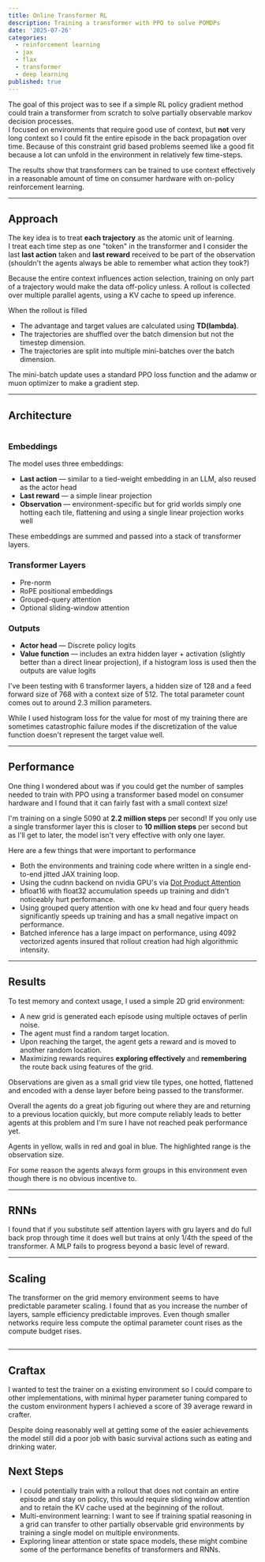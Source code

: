 ```yaml
---
title: Online Transformer RL
description: Training a transformer with PPO to solve POMDPs
date: '2025-07-26'
categories:
  - reinforcement learning
  - jax
  - flax
  - transformer
  - deep learning
published: true
---
```


<script>
  import VideoPlayer from "../routes/components/video.svelte";
  import Image from "../routes/components/image.svelte";
</script>

The goal of this project was to see if a simple RL policy gradient method could train a transformer from scratch to solve partially observable markov decision processes.  
I focused on environments that require good use of context, but **not** very long context so I could fit the entire episode in the back propagation over time. Because of this constraint grid based problems seemed like a good fit because a lot can unfold in the environment in relatively few time-steps.

The results show that transformers can be trained to use context effectively in a reasonable amount of time on consumer hardware with on-policy reinforcement learning.

---

## Approach

The key idea is to treat **each trajectory** as the atomic unit of learning.  
I treat each time step as one "token" in the transformer and I consider the last **last action** taken and **last reward** received to be part of the observation (shouldn't the agents always be able to remember what action they took?)  

Because the entire context influences action selection, training on only part of a trajectory would make the data off-policy unless.
A rollout is collected over multiple parallel agents, using a KV cache to speed up inference.

When the rollout is filled
* The advantage and target values are calculated using **TD(lambda)**. 
* The trajectories are shuffled over the batch dimension but not the timestep dimension.  
* The trajectories are split into multiple mini-batches over the batch dimension.  

The mini-batch update uses a standard PPO loss function and the adamw or muon optimizer to make a gradient step.

---

## Architecture

<Image
    url="/blog/transformer/transformer.png"
    description="Transformer architecture"
    alt-text="A diagram depicting the transformer architecture, with three encoders at the top, a standard body, and a policy and value head"
    align="center"
/>

### Embeddings
The model uses three embeddings:
- **Last action** — similar to a tied-weight embedding in an LLM, also reused as the actor head
- **Last reward** — a simple linear projection
- **Observation** — environment-specific but for grid worlds simply one hotting each tile, flattening and using a single linear projection works well

These embeddings are summed and passed into a stack of transformer layers.

### Transformer Layers
- Pre-norm
- RoPE positional embeddings
- Grouped-query attention
- Optional sliding-window attention

### Outputs
- **Actor head** — Discrete policy logits
- **Value function** — includes an extra hidden layer + activation (slightly better than a direct linear projection), if a histogram loss is used then the outputs are value logits


I've been testing with 6 transformer layers, a hidden size of 128 and a feed forward size of 768 with a context size of 512.
The total parameter count comes out to around 2.3 million parameters.  

While I used histogram loss for the value for most of my training there are sometimes catastrophic failure modes if the discretization of the value function doesn't represent the target value well.  

---

## Performance

One thing I wondered about was if you could get the number of samples needed to train with PPO using a transformer based model on consumer hardware and I found that it can fairly fast with a small context size!

I'm training on a single 5090 at **2.2 million steps** per second!
If you only use a single transformer layer this is closer to **10 million steps** per second but as I'll get to later, the model isn't very effective with only one layer.

Here are a few things that were important to performance

* Both the environments and training code where written in a single end-to-end jitted JAX training loop.
* Using the cudnn backend on nvidia GPU's via [Dot Product Attention](https://docs.jax.dev/en/latest/_autosummary/jax.nn.dot_product_attention.html)
* bfloat16 with float32 accumulation speeds up training and didn't noticeably hurt performance.
* Using grouped query attention with one kv head and four query heads significantly speeds up training and has a small negative impact on performance.
* Batched inference has a large impact on performance, using 4092 vectorized agents insured that rollout creation had high algorithmic intensity.

---

## Results


To test memory and context usage, I used a simple 2D grid environment:
- A new grid is generated each episode using multiple octaves of perlin noise.
- The agent must find a random target location.
- Upon reaching the target, the agent gets a reward and is moved to another random location.
- Maximizing rewards requires **exploring effectively** and **remembering** the route back using features of the grid.

Observations are given as a small grid view tile types, one hotted, flattened and encoded with a dense layer before being passed to the transformer.


Overall the agents do a great job figuring out where they are and returning to a previous location quickly, but more compute reliably leads to better agents at this problem and I'm sure I have not reached peak performance yet.

Agents in yellow, walls in red and goal in blue. The highlighted range is the observation size.

<VideoPlayer
  url="/blog/transformer/return.mp4"
  description="Grid memory game after 10 billion steps training."
  alt="Shows multiple agents discovering a goal location and returning to it faster the next time."
/>

For some reason the agents always form groups in this environment even though there is no obvious incentive to.

---

## RNNs

I found that if you substitute self attention layers with gru layers and do full back prop through time it does well but trains at only 1/4th the speed of the transformer.
A MLP fails to progress beyond a basic level of reward.
<Image
  url="/blog/transformer/arch.png"
  description="Comparison of Attention, Gru layers and a mlp"
  alt=""
  align="center"
/>

---

## Scaling

The transformer on the grid memory environment seems to have predictable parameter scaling. I found that as you increase the number of layers, sample efficiency predictable improves. Even though smaller networks require less compute the optimal parameter count rises as the compute budget rises.

<Image
  url="/blog/transformer/scaling.png"
  description="Comparison of 2 layers, 4 layers and 6 layers"
  alt=""
  align="center"
/>

---

## Craftax

I wanted to test the trainer on a existing environment so I could compare to other implementations, with minimal hyper parameter tuning compared to the custom environment hypers I achieved a score of 39 average reward in crafter.

<VideoPlayer
  url="/blog/transformer/craftax.mp4"
  description=""
  alt=""
/>

Despite doing reasonably well at getting some of the easier achievements the model still did a poor job with basic survival actions such as eating and drinking water.

## Next Steps

* I could potentially train with a rollout that does not contain an entire episode and stay on policy, this would require sliding window attention and to retain the KV cache used at the beginning of the rollout.
* Multi-environment learning: I want to see if training spatial reasoning in a grid can transfer to other partially observable grid environments by training a single model on multiple environments.
* Exploring linear attention or state space models, these might combine some of the performance benefits of transformers and RNNs.
